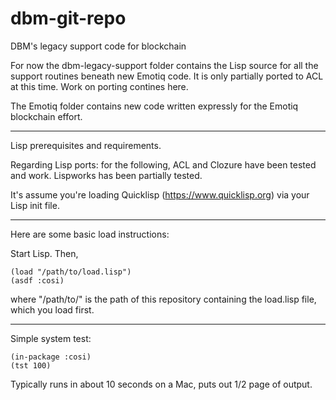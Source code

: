 # dbm-git-repo
DBM's legacy support code for blockchain

For now the dbm-legacy-support folder contains the Lisp source for all the support routines beneath new Emotiq code. It is only partially ported to ACL at this time. Work on porting contines here.

The Emotiq folder contains new code written expressly for the Emotiq blockchain effort.

***

Lisp prerequisites and requirements.

Regarding Lisp ports: for the following, ACL and Clozure have been
tested and work. Lispworks has been partially tested.

It's assume you're loading Quicklisp (https://www.quicklisp.org) via
your Lisp init file.

***

Here are some basic load instructions:

Start Lisp. Then, 

```
(load "/path/to/load.lisp")
(asdf :cosi)
```

where "/path/to/" is the path of this repository containing the
load.lisp file, which you load first.

***

Simple system test:

```
(in-package :cosi)
(tst 100)
```

Typically runs in about 10 seconds on a Mac, puts out 1/2 page of output.
